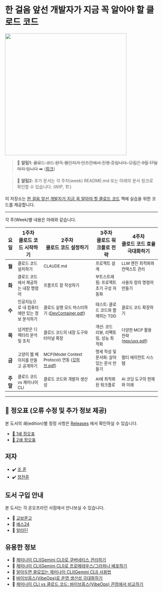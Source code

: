 # 한 걸음 앞선 개발자가 지금 꼭 알아야 할 클로드 코드 
<a href="https://product.kyobobook.co.kr/detail/S000217402731">
<img src="https://contents.kyobobook.co.kr/sih/fit-in/458x0/pdt/9791140715725.jpg" width="400">
</a>
</br>

> 🔔 **알림1:** ~~클로드 코드 완독 챌린지가 인프런에서 진행 중입니다. 모집은 9월 17일까지 입니다~~ ➡️ ([링크](https://www.inflearn.com/challenge/4%EC%A3%BC-%EA%B3%BC%EC%A0%95-%ED%95%9C-%EA%B1%B8%EC%9D%8C-%EC%95%9E%EC%84%A0-%EA%B0%9C%EB%B0%9C%EC%9E%90%EB%A5%BC-%EC%9C%84))

> 🔔 **알림2:** 추가 문서는 각 주차(week) README.md 또는 아래의 문서 링크로 확인할 수 있습니다. (WIP, 🏗️) 

이 저장소는 [한 걸음 앞선 개발자가 지금 꼭 알아야  할 클로드  코드](https://www.yes24.com/product/goods/152379887) 책에 실습을 위한 코드를 제공합니다.

---

각 주(Week)별 내용은 아래와 같습니다.

| 요일 | **1주차**<br>클로드 코드 시작하기 | **2주차**<br>클로드 코드 설정하기 | **3주차**<br>클로드 워크플로 전략 | **4주차**<br>클로드 코드 효율 극대화하기 |
|:----:|------|------|------|------|
| **월** | <small>클로드 코드 설치하기</small> | <small>CLAUDE.md</small> | <small>프로젝트 설계</small> | <small>LLM 엔진 최적화와 컨텍스트 관리</small> |
| **화** | <small>클로드 코드에서 제공하는 내장 명령어</small> | <small>프롬프트 잘 작성하기</small> | <small>부트스트래핑: 프로젝트 초기 구성 자동화</small> | <small>사용자 정의 명령어 만들기</small> |
| **수** | <small>인공지능으로 내 컴퓨터에만 있는 정보 분석하기</small> | <small>클로드 실행 모드 마스터하기 ([DevContainer.pdf](./week2/Wed/%5B%ED%81%B4%EB%A1%9C%EB%93%9C_%EC%BD%94%EB%93%9C%5D_p151_%EA%B0%9C%EB%B0%9C%EC%9E%90%EB%A5%BC_%EC%9C%84%ED%95%9C_Dev_Container%EC%99%80_DevPod.pdf))</small> | <small>테스트: 클로드 코드와 함께하는 TDD</small> | <small>클로드 코드 확장하기</small> |
| **목** | <small>넘겨받은 디렉터리 분석 및 조치</small> | <small>클로드 코드의 내장 도구와 터미널 확장</small> | <small>개선: 코드 리뷰, 리팩토링, 성능 최적화</small> | <small>다양한 MCP 활용 전략 ([npx/uvx.pdf](./week4/Thu/%5B%ED%81%B4%EB%A1%9C%EB%93%9C_%EC%BD%94%EB%93%9C%5D_p329%EC%99%B8_npx%3Auvx%EB%8A%94_%EC%99%9C_AI_%EC%8B%9C%EB%8C%80%EC%97%90_%ED%95%84%EC%9A%94%ED%95%98%EB%A9%B0_%EB%8F%99%EC%8B%9C%EC%97%90_%EC%9C%84%ED%97%98%ED%95%A0%EA%B9%8C%EC%9A%94.pdf))</small> |
| **금** | <small>고양이 웹 페이지를 만들고 공개하기</small> | <small>MCP(Model Context Protocol) 연동 ([깃허브.pdf](./week2/Fri/%5B%ED%81%B4%EB%A1%9C%EB%93%9C_%EC%BD%94%EB%93%9C%5D_p198_%EA%B9%83%ED%97%88%EB%B8%8C_MCP_%EC%84%9C%EB%B2%84_%EC%B6%94%EA%B0%80%ED%95%98%EA%B8%B0.pdf))</small> | <small>명세 작성 및 문서화: 살아 있는 문서 만들기</small> | <small>멀티 에이전트 시스템</small> |
| **주말** | <small>클로드 코드 vs 제미나이 CLI</small> | <small>클로드 코드와 개발자 생산성</small> | <small>AI에 최적화된 워크플로</small> | <small>AI 코딩 도구의 현재와 미래</small> |

---

## 📌 정오표 (오류 수정 및 추가 정보 제공)
본 도서의 쇄(edition)별 정정 사항은 [Releases](https://github.com/sysnet4admin/_Book_Claude-Code/releases/) 에서 확인하실 수 있습니다.
- [📑  1쇄 정오표](https://github.com/sysnet4admin/_Book_Claude-Code/releases/tag/1st-edition)
- [📑  2쇄 정오표](https://github.com/sysnet4admin/_Book_Claude-Code/releases/tag/2nd-edition)

## 저자
- ✔️   [조 훈](https://github.com/sysnet4admin)
- ✔️   [정찬훈](https://github.com/keyolk)

## 도서 구입 안내
본 도서는 각 온오프라인 서점에서 만나보실 수 있습니다.
- 📍  [교보문고](https://gilbut.co/c/25087705fh)
- 📍  [예스24](https://gilbut.co/c/25089736aH)
- 📍  [알라딘](https://gilbut.co/c/25082385Mq)

## 유용한 정보
-  📜 [제미나이 CLI(Gemini CLI)로 쿠버네티스 관리하기](https://yozm.wishket.com/magazine/detail/3228/)
-  📜 [제미나이 CLI(Gemini CLI)로 프로메테우스/그라파나 배포하기](https://yozm.wishket.com/magazine/detail/3239/)
-  📜 [알아두면 쓸모있는 제미나이 CLI(Gemini CLI) 사용법](https://yozm.wishket.com/magazine/detail/3259/)
-  📜 [바이브옵스(VibeOps)로 운영 생산성 극대화하기](https://yozm.wishket.com/magazine/detail/3325/)
-  📜 [제미나이 CLI vs 클로드 코드: 바이브옵스(VibeOps) 관점에서 비교하기](https://yozm.wishket.com/magazine/detail/3334/)



